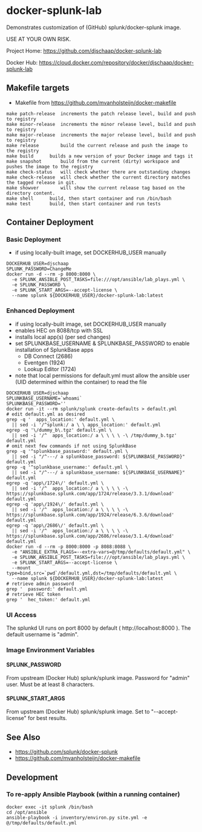 # docker-splunk-lab
Demonstrates customization of (GitHub) splunk/docker-splunk image.

USE AT YOUR OWN RISK.

Project Home: https://github.com/djschaap/docker-splunk-lab

Docker Hub: https://cloud.docker.com/repository/docker/djschaap/docker-splunk-lab

## Makefile targets

- Makefile from https://github.com/mvanholsteijn/docker-makefile

```
make patch-release	increments the patch release level, build and push to registry
make minor-release	increments the minor release level, build and push to registry
make major-release	increments the major release level, build and push to registry
make release		build the current release and push the image to the registry
make build		builds a new version of your Docker image and tags it
make snapshot		build from the current (dirty) workspace and pushes the image to the registry
make check-status	will check whether there are outstanding changes
make check-release	will check whether the current directory matches the tagged release in git.
make showver		will show the current release tag based on the directory content.
make shell		build, then start container and run /bin/bash
make test		build, then start container and run tests
```

## Container Deployment

### Basic Deployment

- if using locally-built image, set DOCKERHUB_USER manually

```
DOCKERHUB_USER=djschaap
SPLUNK_PASSWORD=ChangeMe
docker run -d --rm -p 8000:8000 \
  -e SPLUNK_ANSIBLE_POST_TASKS=file:///opt/ansible/lab_plays.yml \
  -e SPLUNK_PASSWORD \
  -e SPLUNK_START_ARGS=--accept-license \
  --name splunk ${DOCKERHUB_USER}/docker-splunk-lab:latest
```

### Enhanced Deployment

- if using locally-built image, set DOCKERHUB_USER manually
- enables HEC on 8088/tcp with SSL
- installs local app(s) (per sed changes)
- set SPLUNKBASE_USERNAME & SPLUNKBASE_PASSWORD to enable installation of
  SplunkBase apps
  - DB Connect (2686)
  - Eventgen (1924)
  - Lookup Editor (1724)
- note that local permissions for default.yml must allow the ansible user
  (UID determined within the container) to read the file

```
DOCKERHUB_USER=djschaap
SPLUNKBASE_USERNAME=`whoami`
SPLUNKBASE_PASSWORD=''
docker run -it --rm splunk/splunk create-defaults > default.yml
# edit default.yml as desired
grep -q '  apps_location:' default.yml \
  || sed -i '/^splunk:/ a \ \ apps_location:' default.yml
egrep -q '\/dummy_b\.tgz' default.yml \
  || sed -i '/^  apps_location:/ a \ \ \ \ -\ /tmp/dummy_b.tgz' default.yml
# omit next few commands if not using SplunkBase
grep -q '^splunkbase_password:' default.yml \
  || sed -i "/^---/ a splunkbase_password: ${SPLUNKBASE_PASSWORD}" default.yml
grep -q '^splunkbase_username:' default.yml \
  || sed -i "/^---/ a splunkbase_username: ${SPLUNKBASE_USERNAME}" default.yml
egrep -q 'app\/1724\/' default.yml \
  || sed -i '/^  apps_location:/ a \ \ \ \ -\ https://splunkbase.splunk.com/app/1724/release/3.3.1/download' default.yml
egrep -q 'app\/1924\/' default.yml \
  || sed -i '/^  apps_location:/ a \ \ \ \ -\ https://splunkbase.splunk.com/app/1924/release/6.3.6/download' default.yml
egrep -q 'app\/2686\/' default.yml \
  || sed -i '/^  apps_location:/ a \ \ \ \ -\ https://splunkbase.splunk.com/app/2686/release/3.1.4/download' default.yml
docker run -d --rm -p 8000:8000 -p 8088:8088 \
  -e "ANSIBLE_EXTRA_FLAGS=--extra-vars=@/tmp/defaults/default.yml" \
  -e SPLUNK_ANSIBLE_POST_TASKS=file:///opt/ansible/lab_plays.yml \
  -e SPLUNK_START_ARGS=--accept-license \
  --mount type=bind,src=`pwd`/default.yml,dst=/tmp/defaults/default.yml \
  --name splunk ${DOCKERHUB_USER}/docker-splunk-lab:latest
# retrieve admin password
grep '  password:' default.yml
# retrieve HEC token
grep '  hec_token:' default.yml
```

### UI Access

The splunkd UI runs on port 8000 by default ( http://localhost:8000 ).
The default username is "admin".

### Image Environment Variables

#### SPLUNK_PASSWORD

From upstream (Docker Hub) splunk/splunk image.
Password for "admin" user.
Must be at least 8 characters.

#### SPLUNK_START_ARGS

From upstream (Docker Hub) splunk/splunk image.
Set to "--accept-license" for best results.

## See Also

- https://github.com/splunk/docker-splunk
- https://github.com/mvanholsteijn/docker-makefile

## Development

### To re-apply Ansible Playbook (within a running container)

```
docker exec -it splunk /bin/bash
cd /opt/ansible
ansible-playbook -i inventory/environ.py site.yml -e @/tmp/defaults/default.yml
```
